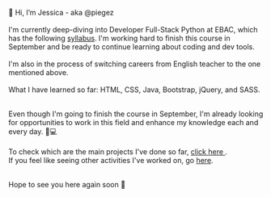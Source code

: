👋 Hi, I’m Jessica - aka @piegez <br><br> 
I'm currently deep-diving into Developer Full-Stack Python at EBAC, which has the following <a href="https://ebaconline.com.br/full-stack-python?utm_source=google&utm_medium=cpc&utm_campaign=course_41_backend-python_google_search_all_conversions_all&utm_content=c_12698714855|adg_117867437502|ad_512946427135|ph_aud-2172774920523:kwd-332100589876|key_back%20end%20python|dev_c|pst_|rgnid_1032123|placement_&gad_source=1&gclid=CjwKCAiA8NKtBhBtEiwAq5aX2OTYfjsizyJslnDTT4L0Mu8xQqoPWR5zF48Qphy_VYz7Ubx8-cZRXxoCdgUQAvD_BwE">  syllabus</a>. I'm working hard to finish this course in September and be ready to continue learning about coding and dev tools.<br><br>
I'm also in the process of switching careers from English teacher to the one mentioned above. <br><br>
What I have learned so far: HTML, CSS, Java, Bootstrap, jQuery, and SASS. <br><br>

Even though I'm going to finish the course in September, I'm already looking for opportunities to work in this field and enhance my knowledge each and every day. 📖💻<br> <br>
To check which are the main projects I've done so far, <a href="https://github.com/stars/piegez/lists/main-projects"> click here </a>. <br>
If you feel like seeing other activities I've worked on, go <a href="https://github.com/stars/piegez/lists/primeiros-testes">here</a>.<br><br>

Hope to see you here again soon 🤝

<!---
piegez/piegez is a ✨ special ✨ repository because its `README.md` (this file) appears on your GitHub profile.
You can click the Preview link to take a look at your changes.
--->
